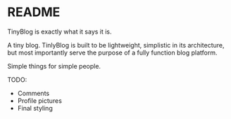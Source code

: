 # README

TinyBlog is exactly what it says it is.

A tiny blog. TinlyBlog is built to be lightweight, simplistic in its architecture, but most importantly serve the purpose of a fully function blog platform.

Simple things for simple people.

TODO: 
+ Comments
+ Profile pictures
+ Final styling

